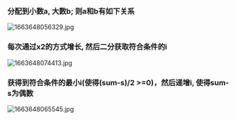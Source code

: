 ### 分配到小数a, 大数b; 则a和b有如下关系
![1663648056329.jpg](https://assets.zaqbest.com/2022/09/20/6329416cc3948.jpg)

### 每次通过x2的方式增长, 然后二分获取符合条件的i
![1663648074413.jpg](https://assets.zaqbest.com/2022/09/20/6329416ec2191.jpg)

### 获得到符合条件的最小i(使得(sum-s)/2 >=0)，然后递增i, 使得sum-s为偶数
![1663648065545.jpg](https://assets.zaqbest.com/2022/09/20/6329416e3c573.jpg)